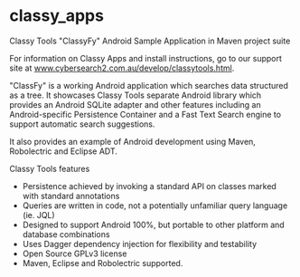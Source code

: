 classy_apps
===========

Classy Tools "ClassyFy" Android Sample Application in Maven project suite

For information on Classy Apps and install instructions, go to our support site at www.cybersearch2.com.au/develop/classytools.html.


"ClassFy" is a working Android application which searches data structured as a tree.
It showcases Classy Tools separate Android library which provides an Android SQLite adapter 
and other features including an Android-specific Persistence Container 
and a Fast Text Search engine to support automatic search suggestions.

It also provides an example of Android development using Maven, Robolectric and Eclipse ADT.  

Classy Tools features

 *   Persistence achieved by invoking a standard API on classes marked with standard annotations
 *   Queries are written in code, not a potentially unfamiliar query language (ie. JQL)
 *   Designed to support Android 100%, but portable to other platform and database combinations
 *   Uses Dagger dependency injection for flexibility and testability
 *   Open Source GPLv3 license
 *   Maven, Eclipse and Robolectric supported.
 


